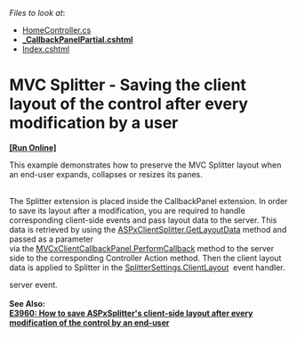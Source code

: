 <!-- default file list -->
*Files to look at*:

* [HomeController.cs](./CS/DXWebApplication1/Controllers/HomeController.cs)
* **[_CallbackPanelPartial.cshtml](./CS/DXWebApplication1/Views/Home/_CallbackPanelPartial.cshtml)**
* [Index.cshtml](./CS/DXWebApplication1/Views/Home/Index.cshtml)
<!-- default file list end -->
# MVC Splitter - Saving the client layout of the control after every modification by a user
<!-- run online -->
**[[Run Online]](https://codecentral.devexpress.com/t152893/)**
<!-- run online end -->


<p>This example demonstrates how to preserve the MVC Splitter layout when an end-user expands, collapses or resizes its panes. <br /><br /></p>
<p>The Splitter extension is placed inside the CallbackPanel extension. In order to save its layout after a modification, you are required to handle corresponding client-side events and pass layout data to the server. This data is retrieved by using the <a href="http://help.devexpress.com/#AspNet/DevExpressWebScriptsASPxClientSplitter_GetLayoutDatatopic">ASPxClientSplitter.GetLayoutData</a> method and passed as a parameter via the <a href="http://help.devexpress.com/#AspNet/DevExpressWebMVCScriptsMVCxClientCallbackPanel_PerformCallbacktopic">MVCxClientCallbackPanel.PerformCallback</a> method to the server side to the corresponding Controller Action method. Then the client layout data is applied to Splitter in the <a href="https://docs.devexpress.com/AspNetMvc/DevExpress.Web.Mvc.SplitterSettings.ClientLayout">SplitterSettings.ClientLayout</a>  event handler.</p>
server event.<br /><br /><strong>See Also:<br /><a href="https://www.devexpress.com/Support/Center/p/E3960">E3960: How to save ASPxSplitter's client-side layout after every modification of the control by an end-user</a><br /></strong>

<br/>



